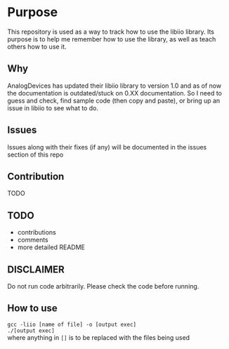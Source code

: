 # Purpose
This repository is used as a way to track how to use the libiio library. Its purpose is to help me remember how to use the library, as well as teach others how to use it.
## Why
AnalogDevices has updated their libiio library to version 1.0 and as of now the documentation is outdated/stuck on 0.XX documentation. So I need to guess and check, find sample code (then copy and paste), or bring up an issue in libiio to see what to do.
## Issues
Issues along with their fixes (if any) will be documented in the issues section of this repo
## Contribution
TODO
## TODO
* contributions
* comments
* more detailed README
## DISCLAIMER
Do not run code arbitrarily. Please check the code before running.
## How to use
`gcc -liio [name of file] -o [output exec]`  
`./[output exec]`  
where anything in `[]` is to be replaced with the files being used

